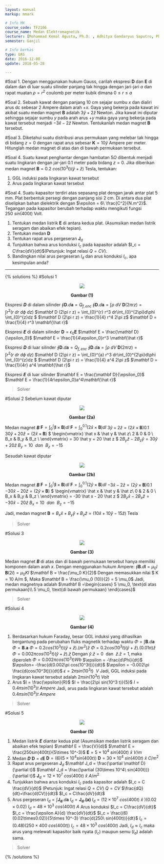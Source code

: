 ```yaml
---
layout: manual
markup: mmark

# Info MK
course_code: TF2106
course_name: Medan Elektromagnetik
lecturer: [Mohammad Kemal Agusta, Ph.D. , Adhitya Gandaryus Saputro, Ph.D.]
semester: Ganjil

# Info berkas
type: UAS
date: 2016-12-08
update: 2018-05-28

---
```

#Soal 1.
Dengan menggunakan hukum Gauss, carilah ekspresi $\mathbf D$ dan $\mathbf E$ di dalam dan di luar suatu silinder panjang tak hingga dengan jari-jari $a$ dan rapat muatan $\rho = r^2$ coulomb per meter kubik dimana $0\leq r\leq a$

#Soal 2.
Sebuah kawat dengan panjang 10 cm sejajar sumbu $x$ dan dialiri arus dc sebesar 2 Ampere dalam arah $+x$. Gaya yang bekerja pada kawat ini akibat suatu medan magnet $\mathbf B$ adalah $3\hat y+ 2\hat z$ Newton. Jika kawat ini diputar sehingga sejajar sumbu $y$ pada arah arus $+y$ maka gaya yang bekerja pada kawat tersebut menjadi $-3\hat x - 2\hat z$ Newton. Tentukanlah medan magnet $\mathbf B$ tersebut.

#Soal 3.
Diketahui suatu distribusi arus permukaan yang melebar tak hingga di bidang $z=0$ dengan rapat arus sebesar $\mathbf K = 10\hat y$ Ampere per meter. Hitunglah medan magnet di atas dan di bawah permukaan tersebut.

#Soal 4.
Suatu kawat penghantar dengan hambatan $5\Omega$ dibentuk menjadi suatu lingkaran dengan jar-jari $0.1$ meter pada bidang $z=0$. Jika diberikan medan magnet $\mathbf B = 0.2\  cos(10^3t)(\hat y+\hat z)$ Tesla, tentukan:
1. GGL induksi pada lingkaran kawat tersebut
2. Arus pada lingkaran kawat tersebut

#Soal 4.
Suatu kapasitor terdiri atas sepasang plat dengan jarak antar plat 5 mm. Plat berbentuk persegi dengan panjang sisi 2 cm. Di antara dua plat diselipkan bahan dielektrik dengan $\epsilon = 6\ \frac{C^2}{N.m^2}$. Tegangan pada kapasitor berubah terhadap waktu mengikuti fungsi $250\ sin(400t)$ Volt.
1. Tentukan medan listrik $\mathbf E$ di antara kedua plat. (Asumsikan medan listrik seragam dan abaikan efek tepian).
2. Tentukan medan $\mathbf D$
3. Tentukan rapat arus pergeseran $\mathbf J_d$
4. Tunjukkan bahwa arus konduksi $I_c$ pada kapasitor adalah $I_c = C\frac{dV}{dt}$(Petunjuk: Ingat relasi $Q=CV$).
5. Bandingkan nilai arus pergeseran $I_d$ dan arus konduksi $I_c$, apa kesimpulan anda?
---
{% solutions %}
#Solusi 1
<p align="center">
<img src="./img/solusi_1_uas.png">
<center><b>Gambar (1)</b></center>
</p>

Ekspresi ***D*** di dalam silinder
$\oint \mathbf{D}.d\mathbf{a} = Q_{f,enc}$
$\oint \mathbf{D}.d\mathbf{a} = \int \rho\ dV$
$\mathbf D (2\pi r z) = \int r^2(r\ dr\ d\phi\ dz)$
$\mathbf D (2\pi r z) = \int_{0}^{r} r^3 dr\int_{0}^{2\pi}d\phi \int_{0}^{z}dz $
$\mathbf D (2\pi r z) = \frac{1}{4} r^4 2\pi z$
$\mathbf D = \frac{1}{4} r^3 \mathbf{\hat r}$

Ekspresi ***E*** di dalam silinder
$\mathbf D = \epsilon_0 \mathbf E$
$\mathbf E = \frac{\mathbf D}{\epsilon_0}$
$\mathbf E = \frac{1}{4\epsilon_0}r^3 \mathbf{\hat r}$

Ekspresi ***D*** di luar silinder
$\oint \mathbf{D}.d\mathbf{a} = Q_{f,enc}$
$\oint \mathbf{D}.d\mathbf{a} = \int \rho\ dV$
$\mathbf D (2\pi r z) = \int r^2(r\ dr\ d\phi\ dz)$
$\mathbf D (2\pi r z) = \int_{0}^{a} r^3 dr\int_{0}^{2\pi}d\phi \int_{0}^{z}dz $
$\mathbf D (2\pi r z) = \frac{1}{4} a^4 2\pi z$
$\mathbf D = \frac{1}{4r} a^4 \mathbf{\hat r}$

Ekspresi ***E*** di luar silinder
$\mathbf E = \frac{\mathbf D}{\epsilon_0}$
$\mathbf E = \frac{1}{4r\epsilon_0}a^4\mathbf{\hat r}$
> Solver

#Solusi 2
Sebelum kawat diputar

<p align="center">
<img src="./img/solusi_2a_uas.png">
<center><b>Gambar (2a)</b></center>
</p>

Medan magnet ***B***
$\mathbf F = \int_{0}^{l}(\mathbf I \times \mathbf B)dl$
$\mathbf F = \int_{0}^{0.1}(2\hat x \times \mathbf B)dl$
$3 \hat y + 2 \hat z = (2 \hat x \times \mathbf B) 0.1$
$30 \hat y + 20 \hat z = (2 \hat x \times \mathbf B)$
$
\begin{vmatrix}
\hat x & \hat y & \hat z\\
2      & 0      & 0  \\
B_x    & B_y    & B_z \\
\end{vmatrix}
= 30 \hat y + 20 \hat z
$
$2 B_y \hat z - 2 B_z \hat y = 30 \hat y + 20 \hat z$
$B_y = 10 \ \ dan \ \  B_z = -15$

Sesudah kawat diputar

<p align="center">
<img src="./img/solusi_2b_uas.png">
<center><b>Gambar (2b)</b></center>
</p>

Medan magnet ***B***
$\mathbf F = \int_{0}^{l}(\mathbf I \times \mathbf B)dl$
$\mathbf F = \int_{0}^{0.1}(2\hat y \times \mathbf B)dl$
$-3 \hat x - 2 \hat z = (2 \hat y \times \mathbf B) 0.1$
$-30 \hat x - 20 \hat z = (2 \hat y \times \mathbf B)$
$
\begin{vmatrix}
\hat x & \hat y & \hat z\\
0      & 2      & 0  \\
B_x    & B_y    & B_z \\
\end{vmatrix}
= -30 \hat x - 20 \hat z
$
$2 B_z \hat x - 2 B_x \hat z = -30 \hat x - 20 \hat z$
$B_x = 10 \ \ dan \ \  B_z = -15$

Jadi, medan magnet
$\mathbf B = B_x \hat x + B_y \hat y + B_z \hat z = (10 \hat x + 10 \hat y - 15 \hat z)$ Tesla
> Solver

#Solusi 3

<p align="center">
<img src="./img/solusi_3_uas.png">
<center><b>Gambar (3)</b></center>
</p>

Medan magnet ***B*** di atas dan di bawah permukaan tersebut hanya memiliki komponen dalam arah *x*.
Dengan menggunakan hukum Ampere:
$\oint \mathbf B.d\mathbf l = \mu_0 I$
$\mathbf B(2l) = \mu_0 K l$
$\mathbf B = \frac{\mu_0 K}{2}$
Dengan memasukkan nilai $ K = 10 A/m $, Maka
$\mathbf B = \frac{\mu_0 (10)}{2} = 5 \mu_0$
Jadi, medan magnetnya adalah
$\mathbf B =\begin{cases}
5 \mu_0, \text{di atas permukaan}\\
5 \mu_0, \text{di bawah permukaan}
\end{cases}$
>Solver

#Solusi 4

<p align="center">
<img src="./img/solusi_4_uas.png">
<center><b>Gambar (4)</b></center>
</p>

1. Berdasarkan hukum Faraday, besar GGL induksi yang dihasilkan bergantung pada perubahan fluks magnetik terhadap waktu
$\Phi = \int \mathbf B.d\mathbf a$
$\Phi = \mathbf B . \mathbf a$
$\Phi = 0.2 cos(10^3t)(\hat y+\hat z).(\pi r^2)\hat z$
$\Phi = 0.2 cos(10^3t)(\hat y+\hat z).(0.01\pi)\hat z$
$\Phi = 0.002\pi cos(10^3t)(\hat y+\hat z).\hat z$
Dengan $\hat y.\hat z = 0\ \ \text{dan}\ \ \hat z.\hat z = 1, \text{maka diperoleh}$
$\Phi = 0.002\pi cos(10^3t) Wb$
$\epsilon = -\frac{d\Phi}{dt}$
$\epsilon= -\frac{d(0.002\pi cos(10^3t))}{dt}$
$\epsilon = -0.002\pi \frac{d(cos(10^3t))}{dt}$
$\epsilon = 2\pi sin(10^3 t)\ \  V$
Jadi, GGL induksi pada lingkaran kawat tersebut adalah $2\pi sin(10^3 t)\ Volt$
2. Arus
$I = \frac{\epsilon}{R}$
$I = \frac{2\pi sin(10^3 t)}{5}$
$I = 0.4\pi sin(10^3)t\ Ampere$
Jadi, arus pada lingkaran kawat tersebut adalah $0.4\pi sin(10^3)t\ Ampere$
> Solver

#Solusi 5
<p align="center">
<img src="./img/solusi_5_uas.png">
<center><b>Gambar (5)</b></center>
</p>

1. Medan listrik ***E*** diantar kedua plat
(Asumsikan medan listrik seragam dan abaikan efek tepian)
$\mathbf E = \frac{V}{d}$
$\mathbf E = \frac{250sin(400t)}{5\times 10^-3}$
$\mathbf E = 5 \times 10^4\ sin(400t)\ \hat x\  V/m$
2. Medan ***D***
$\mathbf D = \epsilon \mathbf E$
$\mathbf D = (6)(5 \times 10^4 sin(400t))$
$\mathbf D = 30 \times 10^4\ sin(400t)\ \hat x\ C/m^2$
3. Rapat arus pergeseran $\mathbf J_d$
$\mathbf J_d = \frac{\partial \mathbf D}{\partial t}$
$\mathbf J_d = \frac{\partial (30\times 10^4\ sin(400t))}{\partial t}$
$\mathbf J_d = 12 \times 10^7\ cos(400t)\ \hat x\ A/m^2$
4. Tunjukkan bahwa arus konduksi $I_c$ pada kapasitor adalah $I_c = C \frac{dV}{dt}$
 (Petunjuk: Ingat relasi $Q=CV$)
$Q=CV$
$\frac{dQ}{dt}=\frac{d(CV)}{dt}$
$I_c = C\frac{dV}{dt}$
5. Arus pergeseran
$I_d = \int \mathbf{J_d}.d\mathbf a$
$I_d = \mathbf {J_d.(a)}$
$I_d = (12 \times 10^7\ cos(400t)\ \hat x\ )(0.02 \times 0.02)$
$I_d = 48 \times 10^3\ cos(400t)\ A$
Arus konduksi
$I_c = C\frac{dV}{dt}$
$I_c = \frac{\epsilon A}{d} \frac{dV}{dt}$
$I_c = \frac{(6)(0.02\times0.02)}{5\times 10^-3} \frac{d(250\ sin(400t))}{dt}$
$I_c = (0.48)(250 \times 400\ cos(400t))$
$I_c = 48\times 10^3\ cos(400t)$
Jadi, $I_d\approx I_c$ maka arus yang melewati kapasitor baik nyata $(I_c)$ maupun semu $(I_d)$ adalah sama.
> Solver

{% /solutions %}

